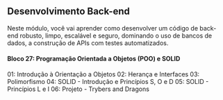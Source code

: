 ## Desenvolvimento Back-end

Neste módulo, você vai aprender como desenvolver um código de back-end robusto, limpo, escalável e seguro, dominando o uso de bancos de dados, a construção de APIs com testes automatizados.

#### Bloco 27: Programação Orientada a Objetos (POO) e SOLID

01: Introdução à Orientação a Objetos
02: Herança e Interfaces
03: Polimorfismo
04: SOLID - Introdução e Princípios S, O e D
05: SOLID - Princípios L e I
06: Projeto - Trybers and Dragons
